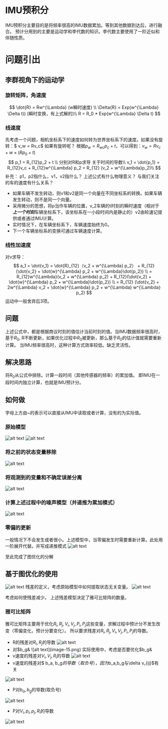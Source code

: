 # IMU预积分
IMU预积分主要目的是将频率很高的IMU数据累加。等到其他数据到达后，进行融合。
预计分用到的主要是运动学和李代数的知识。李代数主要使用了一阶近似和伴随性质。
# 问题引出
## 李群视角下的运动学
### 旋转矩阵，角速度
$$
\dot{R} = Rw^{\Lambda} (w瞬时速度) \\
\Delta{R} = Exp(w^{\Lambda} \Delta t)) (瞬时变换，有上式解的)\\
R = R_0 * Exp(w^{\Lambda} \Delta t) 
$$
### 线速度
先考虑一个问题，相机坐标系下的速度如何转为世界坐标系下的速度。如果没有旋转：$ v_w = Rv_c$
如果有旋转呢？ 根据$p_w = R_{wc}p_c + t$，可以得到：$v_w = Rv_c + w \times (Rp_0 + t)$
$$
p_1 = R_{12}p_2 + t  \\
分别对R和p求导 关于时间的导数\\
v_1 = \dot{p_1} = R_{12}v_c + R_{12}w^{\Lambda} p_2 = R_{12} (v_2 + w^{\Lambda}p_2)\\
$$
补充：
p1，p2指什么，v1，v2指什么？ 上述公式有什么物理意义？ 与我们关注的车的速度有什么关系？
- 如果车辆不发生转动，则v1和v2是同一个向量在不同坐标系的转换。如果车辆
发生转动，则不是同一个向量。
- 采用微分的思想，将p当作车辆的位置，v_2车辆的t时刻的瞬时速度（相对于***上一个时刻***车辆坐标系下，该坐标系在一小段时间内是静止的）v2由轮速记提供或者通过IMU计算。
- 实时情况下，在车辆坐标系下，车辆速度始终为0。 
- 下一个车辆坐标系的变换可通过车辆速度计算。

### 线性加速度
对v求导：
$$
a_1 = \dot{v_1} = \dot{R}_{12}（v_2 + w^{\Lambda} p_2） + R_{12} (\dot{v_2} + \dot{w}^{\Lambda} p_2 + w^{\Lambda}\dot{p_2})  \\  = R_{12}w^{\Lambda}(v_2 + w^{\Lambda} p_2) + R_{12}(\dot{v_2} + \dot{w}^{\Lambda} p_2 +  w^{\Lambda}\dot{p_2}) \\ = R_{12} (\dot{v_2} + 2w^{\Lambda} v_2 + \dot{w}^{\Lambda} p_2 + w^{\Lambda} w^{\Lambda} p_2) 
$$
运动中一般舍弃后3项。

## 问题
上述公式中，都是根据商议时刻的值估计当前时刻的值。当IMU数据频率很高时，基于$R_0$, R不断更新，如果优化过程中$R_0$被更新，那么基于$R_0$的估计值就需要重新计算。 当IMU频率很高时，这种计算方式效率较低。缺乏灵活性。

## 解决思路
将$R_0$从公式中排除。计算一段时间（其他传感器的频率）的累加值。 即IMU在一段时间内独立计算，也就是IMU预计分。

## 如何做
字母上方由~的表示可以直接从IMU中读取或者计算，没有的为实际值。
### 原始模型
![alt text](image-6.png)
![alt text](image-7.png)
### 将之前的状态变量移除
![alt text](image-8.png)
### 将观测到的变量和不确定误差分离
![alt text](image-9.png)
### 计算上述过程中的噪声模型（并递推为累加模式）
![alt text](image-10.png)
### 零偏的更新
一般情况下不会发生或者很小。上述模型中，当零偏发生时需要重新计算。此处用一阶展开代替。并写成递推模式
![alt text](image-11.png)

至此完成了图优化的分解

## 基于图优化的使用
![alt text](image-12.png)
残差的定义，考虑原始模型中如何提取状态无关变量。 
![alt text](image-13.png)


考虑如何使残差减少。
上述残差模型决定了雅可比矩阵的数量。
### 雅可比矩阵
雅可比矩阵主要用于优化$R_i,R_j,V_i,V_j,P_i,P_j$这些变量，求解过程中预计分不发生改变（零偏变化，预计分要变化）。 所以要求残差对$R_i,R_j,V_i,V_j,P_i,P_j$的导数。
- R的残差对$R_i,R_j$的导数
![alt text](image-14.png)
- 对$b_g&
![alt text](image-15.png)
实际使用中，考虑是否要优化$b_g&
- v速度的残差对$V_i,V_j, R_i$的导数
![alt text](image-16.png)
-  v速度的残差对$ b_a, b_g$的导数（取负号），因为$b_a,b_g与\delta v_{ij}$有关

![alt text](image-17.png)

- P对$b_a, b_g$的导数(取负号)

![alt text](image-18.png)
- P对$V_i,p_i,p_j,R_i$的导数

![alt text](image-19.png)